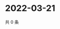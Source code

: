 # 2022-03-21

共 0 条

<!-- BEGIN WEIBO -->
<!-- 最后更新时间 Mon Mar 21 2022 18:21:43 GMT+0800 (China Standard Time) -->

<!-- END WEIBO -->
